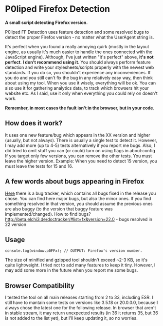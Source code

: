 P0liped Firefox Detection
====================

**A small script detecting Firefox version.**

P0liped FF Detection uses feature detection and some resolved bugs to detect the proper Firefox version - no matter what the UserAgent string is.

It's perfect when you found a really annoying quirk (mostly in the layout engine, as usually it's much easier to handle the ones connected with the JavaScript engine). 
Although, I've just written "it's perfect" above, **it's not perfect**. **I don't recommend using it**. You should always perform feature detection and write your stylesheets/scripts properly with the newest web standards. If you do so, you shouldn't experience any inconveniences.
If you do and you still can't fix the bug in any relatively easy way, then think about using my tool. When you use it wisely, everything will be ok. You can also use it for gathering analytics data, to track which browsers hit your website etc.
As I said, use it only when everything you could rely on doesn't work.

**Remember, in most cases the fault isn't in the browser, but in your code.**

How does it work?
--
It uses one new feature/bug which appears in the XX version and higher (usually, but not always). There is usually a single test to detect it. However, I may add more (up to 4-5) tests alternatively if you report me bugs.
Also, I did tried to omit stuff you can (or could) turn on using flags in about:config
If you target only few versions, you can remove the other tests. You must leave the higher version. 
Example:
When you need to detect 15 version, you must leave the tests for 15 and 16.

A few words about bugs appearing in Firefox
--
[Here][bugtracker] there is a bug tracker, which contains all bugs fixed in the release you chose.
You can find here major bugs, but also the minor ones. If you find something resolved in that version, you should assume the previous ones are also buggy (to the version that buggy feature was implemented/changed).
How to find bugs? 
http://beta.elchi3.de/doctracker/#list=fx&version=22.0 - bugs resolved in 22 version

Usage
--
```
console.log(window.p0FFx); // OUTPUT: Firefox's version number.
```

The size of minified and gzipped tool shouldn't exceed ~2-3 KB, so it's quite lightweight. I tried not to add many features to keep it tiny. However, I may add some more in the future when you report me some bugs.

Browser Compatibility
--
I tested the tool on all main releases starting from 2 to 33, including ESR. 
I still have to mantain some tests on versions like 3.5.18 or 20.0.0.0, because I always chose the latest one for the following release.
In browser that aren't in stable stream, it may return unexpected results (in 36 it returns 35, but 36 is not added to the list yet), but I'll keep updating it, so no worries.


[bugtracker]:http://beta.elchi3.de/doctracker/
